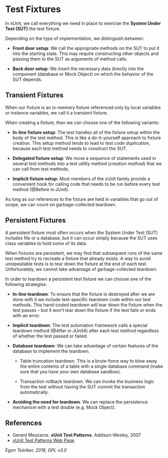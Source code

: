 # Test Fixtures

In xUnit, we call everything we need in place to exercise the **System Under 
Test (SUT)** the test fixture. 

Depending on the type of implementation, we distinguish between:

* **Front door setup**: We call the appropriate methods on the SUT to put 
it into the starting state. This may require constructing other objects and 
passing them to the SUT as arguments of method calls.

* **Back door setup**: We insert the necessary data directly into the 
    component (database or Mock Object) on which the behavior of the SUT 
    depends.


## Transient Fixtures

When our fixture is an in-memory fixture referenced only by local 
variables or instance variables, we call it a transient fixture.

When creating a fixture, then we can choose one of the following variants:

* **In-line fixture setup**: The test handles all of the fixture setup 
within the body of the test method. This is like a do-it-yourself approach to 
fixture creation.
This setup method tends to lead to test *code duplication*, because each test 
method needs to construct the SUT.

* **Delegated fixture setup**: We move a sequence of statements used in 
several test methods into a test utility method (*creation method*) 
that we can call from test methods. 

* **Implicit fixture setup**: Most members of the xUnit family provide a 
convenient hook for calling code that needs to be run before every 
test method (@Before in JUnit). 

As long as our references to the fixture are held in variables that go 
out of scope, we can count on garbage-collected teardown.



## Persistent Fixtures

A persistent fixture most often occurs when the System Under Test (SUT) 
includes file or a database, but it can occur simply because the SUT uses class 
variables to hold some of its data.

When fixtures are persistent, we may find that subsequent runs of the same 
test method try to recreate a fixture that already exists.
A way to avoid unrepeatable tests is to tear down the fixture at the end 
of each test. 
Unfortunately, we cannot take advantage of garbage-collected teardown.

In order to teardown a persistent test fixture we can choose one of the 
following strategies:

* **In-line teardown**: To ensure that the fixture is destroyed after we 
are done with it we include test-specific teardown code within our test 
methods. 
This hand-coded teardown will tear down the fixture when the test passes 
– but it won’t tear down the fixture if the test fails or ends with an error.

* **Implicit teardown**:
The test automation framework calls a special teardown method 
(@After in JUnit4) after each test method regardless of whether the test 
passed or failed.

* **Database teardown**:
We can take advantage of certain features of the database to implement the 
teardown.
    * Table truncation teardown. 
    This is a brute-force way to blow away the entire contents of a table 
    with a single database command (make sure that you have your own database 
    sandbox).

    * Transaction rollback teardown. 
    We can invoke the business logic from the test without having the SUT 
    commit the transaction automatically. 

* **Avoiding the need for teardown**: We can replace the persistence 
    mechanism with a test double (e.g. Mock Object).

## References

* Gerard Meszaros. **xUnit Test Patterns**. Addison-Wesley, 2007
* [xUnit Test Patterns Web Page](http://xunitpatterns.com/)


*Egon Teiniker, 2018, GPL v3.0*
